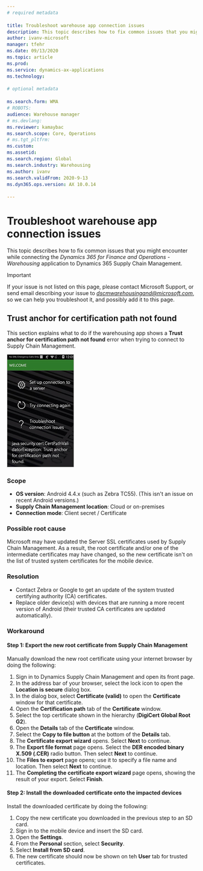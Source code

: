 ```yaml
---
# required metadata

title: Troubleshoot warehouse app connection issues
description: This topic describes how to fix common issues that you might encounter while connecting the Dynamics 365 for Finance and Operations - Warehousing application to Dynamics 365 Supply Chain Management.
author: ivanv-microsoft
manager: tfehr
ms.date: 09/13/2020
ms.topic: article
ms.prod: 
ms.service: dynamics-ax-applications
ms.technology: 

# optional metadata

ms.search.form: WMA
# ROBOTS: 
audience: Warehouse manager
# ms.devlang: 
ms.reviewer: kamaybac
ms.search.scope: Core, Operations
# ms.tgt_pltfrm: 
ms.custom: 
ms.assetid: 
ms.search.region: Global
ms.search.industry: Warehousing
ms.author: ivanv
ms.search.validFrom: 2020-9-13
ms.dyn365.ops.version: AX 10.0.14

---
```

# Troubleshoot warehouse app connection issues

This topic describes how to fix common issues that you might encounter while connecting the *Dynamics 365 for Finance and Operations - Warehousing* application to Dynamics 365 Supply Chain Management.

> [!IMPORTANT]
> If your issue is not listed on this page, please contact Microsoft Support, or send email describing your issue to *dscmwarehousingand@microsoft.com*, so we can help you troubleshoot it, and possibly add it to this page. <!-- KFM: We don't want support questions coming through the doc feedback system, so I changed this to just "Microsoft Support". Also, is that really the right email address? -->

## Trust anchor for certification path not found

This section explains what to do if the warehousing app shows a **Trust anchor for certification path not found** error when trying to connect to Supply Chain Management.

![Error on mobile device](media/WMA_TrustAnchor_Error.png "Error on mobile device")

### Scope

- **OS version**: Android 4.4.x (such as Zebra TC55). (This isn't an issue on recent Android versions.)
- **Supply Chain Management location**: Cloud or on-premises
- **Connection mode**: Client secret / Certificate

### Possible root cause

Microsoft may have updated the Server SSL certificates used by Supply Chain Management. As a result, the root certificate and/or one of the intermediate certificates may have changed, so the new certificate isn't on the list of trusted system certificates for the mobile device.

### Resolution

- Contact Zebra or Google to get an update of the system trusted certifying authority (CA) certificates.
- Replace older device(s) with devices that are running a more recent version of Android (their trusted CA certificates are updated automatically).

### Workaround

#### Step 1: Export the new root certificate from Supply Chain Management

Manually download the new root certificate using your internet browser by doing the following:

1. Sign in to Dynamics Supply Chain Management and open its front page.
1. In the address bar of your browser, select the lock icon to open the **Location is secure** dialog box.
1. In the dialog box, select **Certificate (valid)** to open the **Certificate** window for that certificate.
1. Open the **Certification path** tab of the **Certificate** window.
1. Select the top certificate shown in the hierarchy (**DigiCert Global Root G2**).
1. Open the **Details** tab of the **Certificate** window.
1. Select the **Copy to file button** at the bottom of the **Details** tab.
1. The **Certificate export wizard** opens. Select **Next** to continue.
1. The **Export file format** page opens. Select the **DER encoded binary X.509 (.CER)** radio button. Then select **Next** to continue.
1. The **Files to export** page opens; use it to specify a file name and location. Then select **Next** to continue.
1. The **Completing the certificate export wizard** page opens, showing the result of your export. Select **Finish**.

#### Step 2: Install the downloaded certificate onto the impacted devices

Install the downloaded certificate by doing the following:

1. Copy the new certificate you downloaded in the previous step to an SD card.
1. Sign in to the mobile device and insert the SD card.
1. Open the **Settings**.
1. From the **Personal** section, select **Security**.
1. Select **Install from SD card**.
1. The new certificate should now be shown on teh **User** tab for trusted certificates.

